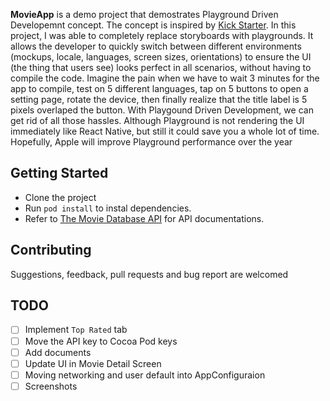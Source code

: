 
**MovieApp** is a demo project that demostrates Playground Driven Developemnt concept. The concept is inspired by [Kick Starter](https://github.com/kickstarter/ios-oss). In this project, I was able to completely replace storyboards with playgrounds. It allows the developer to quickly switch between different environments (mockups, locale, languages, screen sizes, orientations) to ensure the UI (the thing that users see) looks perfect in all scenarios, without having to compile the code. Imagine the pain when we have to wait 3 minutes for the app to compile, test on 5 different languages, tap on 5 buttons to open a setting page, rotate the device, then finally realize that the title label is 5 pixels overlaped the button. With Playgound Driven Development, we can get rid of all those hassles. Although Playground is not rendering the UI immediately like React Native, but still it could save you a whole lot of time. Hopefully, Apple will improve Playground performance over the year

## Getting Started
- Clone the project
- Run `pod install` to instal dependencies.
- Refer to [The Movie Database API](https://developers.themoviedb.org/3/getting-started/introduction) for API documentations.

## Contributing

Suggestions, feedback, pull requests and bug report are welcomed

## TODO
- [ ] Implement `Top Rated` tab
- [ ] Move the API key to Cocoa Pod keys
- [ ] Add documents
- [ ] Update UI in Movie Detail Screen
- [ ] Moving networking and user default into AppConfiguraion
- [ ] Screenshots
